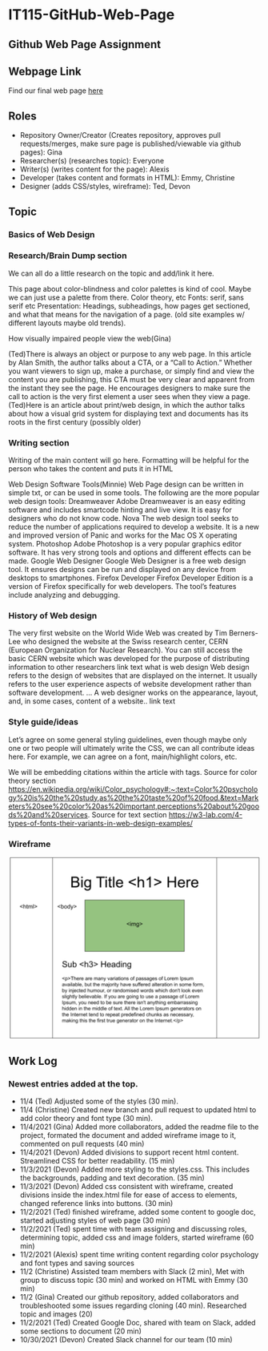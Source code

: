 # IT115-GitHub-Web-Page

## Github Web Page Assignment

## Webpage Link

Find our final web page [here](https://gina-noel.github.io/IT115-GitHub-Web-Page/)

## Roles

- Repository Owner/Creator (Creates repository, approves pull requests/merges, make sure page is published/viewable via github pages): Gina
- Researcher(s) (researches topic): Everyone
- Writer(s) (writes content for the page): Alexis
- Developer (takes content and formats in HTML): Emmy, Christine
- Designer (adds CSS/styles, wireframe): Ted, Devon

## Topic

### Basics of Web Design

### Research/Brain Dump section

We can all do a little research on the topic and add/link it here.

This page about color-blindness and color palettes is kind of cool. Maybe we can just use a palette from there. Color theory, etc
Fonts: serif, sans serif etc
Presentation: Headings, subheadings, how pages get sectioned, and what that means for the navigation of a page. (old site examples w/ different layouts maybe old trends).

How visually impaired people view the web(Gina)

(Ted)There is always an object or purpose to any web page. In this article by Alan Smith, the author talks about a CTA, or a “Call to Action.” Whether you want viewers to sign up, make a purchase, or simply find and view the content you are publishing, this CTA must be very clear and apparent from the instant they see the page. He encourages designers to make sure the call to action is the very first element a user sees when they view a page.
(Ted)Here is an article about print/web design, in which the author talks about how a visual grid system for displaying text and documents has its roots in the first century (possibly older)

### Writing section

Writing of the main content will go here. Formatting will be helpful for the person who takes the content and puts it in HTML

Web Design Software Tools(Minnie)
Web Page design can be written in simple txt, or can be used in some tools. The following are the more popular web design tools:
Dreamweaver
Adobe Dreamweaver is an easy editing software and includes smartcode hinting and live view. It is easy for designers who do not know code.
Nova
The web design tool seeks to reduce the number of applications required to develop a website. It is a new and improved version of Panic and works for the Mac OS X operating system.
Photoshop
Adobe Photoshop is a very popular graphics editor software. It has very strong tools and options and different effects can be made.
Google Web Designer
Google Web Designer is a free web design tool. It ensures  designs can be run and displayed on any device from desktops to smartphones.
Firefox Developer
Firefox Developer Edition is a version of Firefox specifically for web developers. The tool’s features include analyzing and debugging.

### History of Web design

The very first website on the World Wide Web was created by Tim Berners-Lee who designed the website at the Swiss research center, CERN (European Organization for Nuclear Research). You can still access the basic CERN website which was developed for the purpose of distributing information to other researchers
link text
what is web design
Web design refers to the design of websites that are displayed on the internet. It usually refers to the user experience aspects of website development rather than software development. ... A web designer works on the appearance, layout, and, in some cases, content of a website..
link text

### Style guide/ideas

Let’s agree on some general styling guidelines, even though maybe only one or two people will ultimately write the CSS, we can all contribute ideas here. For example, we can agree on a font, main/highlight colors, etc.

We will be embedding citations within the article with <a> tags.
 Source for color theory section https://en.wikipedia.org/wiki/Color_psychology#:~:text=Color%20psychology%20is%20the%20study,as%20the%20taste%20of%20food.&text=Marketers%20see%20color%20as%20important,perceptions%20about%20goods%20and%20services.
  Source for text section
  https://w3-lab.com/4-types-of-fonts-their-variants-in-web-design-examples/
  

### Wireframe

<img src="images/wireframe.png" alt="wireframe" />

## Work Log

### Newest entries added at the top.
- 11/4 (Ted) Adjusted some of the styles (30 min).
- 11/4 (Christine) Created new branch and pull request to updated html to add color theory and font type (30 min).
- 11/4/2021 (Gina) Added more collaborators, added the readme file to the project, formated the document and added wireframe image to it, commented on pull requests (40 min)
- 11/4/2021 (Devon) Added divisions to support recent html content. Streamlined CSS for better readability. (15 min)
- 11/3/2021 (Devon) Added more styling to the styles.css. This includes the backgrounds, padding and text decoration. (35 min)
- 11/3/2021 (Devon) Added css consistent with wireframe, created divisions inside the index.html file for ease of access to elements, changed reference links into buttons. (30 min)
- 11/2/2021 (Ted) finished wireframe, added some content to google doc, started adjusting styles of web page (30 min)
- 11/2/2021 (Ted) spent time with team assigning and discussing roles, determining topic, added css and image folders, started wireframe (60 min)
- 11/2/2021 (Alexis) spent time writing content regarding color psychology and font types and saving sources
- 11/2 (Christine) Assisted team members with Slack (2 min), Met with group to discuss topic (30 min) and worked on HTML with Emmy (30 min)
- 11/2 (Gina) Created our github repository, added collaborators and troubleshooted some issues regarding cloning (40 min). Researched topic and images (20)
- 11/2/2021 (Ted) Created Google Doc, shared with team on Slack, added some sections to document (20 min)
- 10/30/2021 (Devon) Created Slack channel for our team (10 min)
